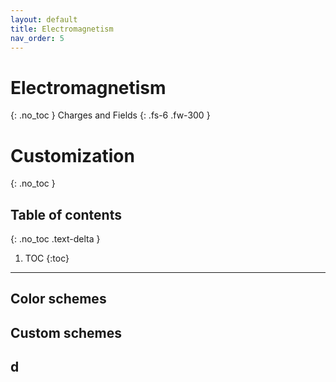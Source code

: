 ```yaml
---
layout: default
title: Electromagnetism
nav_order: 5
---
```


# Electromagnetism
{: .no_toc }
Charges and Fields
{: .fs-6 .fw-300 }

# Customization
{: .no_toc }

## Table of contents
{: .no_toc .text-delta }

1. TOC
{:toc}

---

## Color schemes


## Custom schemes

## d
